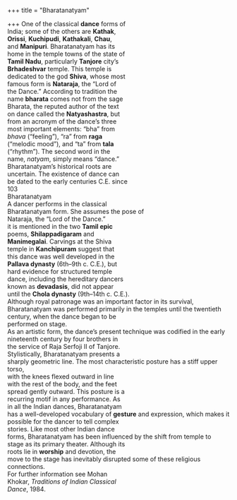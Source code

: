 +++
title = "Bharatanatyam"

+++
One of the classical **dance** forms of  
India; some of the others are **Kathak**,  
**Orissi**, **Kuchipudi**, **Kathakali**, **Chau**,  
and **Manipuri**. Bharatanatyam has its  
home in the temple towns of the state of  
**Tamil Nadu**, particularly **Tanjore** city’s  
**Brhadeshvar** temple. This temple is  
dedicated to the god **Shiva**, whose most  
famous form is **Nataraja**, the “Lord of  
the Dance.” According to tradition the  
name **bharata** comes not from the sage  
Bharata, the reputed author of the text  
on dance called the **Natyashastra**, but  
from an acronym of the dance’s three  
most important elements: “bha” from  
*bhava* (“feeling”), “ra” from **raga**  
(“melodic mood”), and “ta” from **tala**  
(“rhythm”). The second word in the  
name, *natyam*, simply means “dance.”  
Bharatanatyam’s historical roots are  
uncertain. The existence of dance can  
be dated to the early centuries C.E. since  
103  
Bharatanatyam  
A dancer performs in the classical  
Bharatanatyam form. She assumes the pose of  
Nataraja, the “Lord of the Dance.”  
it is mentioned in the two **Tamil epic**  
poems, **Shilappadigaram** and  
**Manimegalai**. Carvings at the Shiva  
temple in **Kanchipuram** suggest that  
this dance was well developed in the  
**Pallava dynasty** (6th–9th c. C.E.), but  
hard evidence for structured temple  
dance, including the hereditary dancers  
known as **devadasis**, did not appear  
until the **Chola dynasty** (9th–14th c. C.E.).  
Although royal patronage was an important factor in its survival,  
Bharatanatyam was performed primarily in the temples until the twentieth century, when the dance began to be  
performed on stage.  
As an artistic form, the dance’s present technique was codified in the early  
nineteenth century by four brothers in  
the service of Raja Serfoji II of Tanjore.  
Stylistically, Bharatanatyam presents a  
sharply geometric line. The most characteristic posture has a stiff upper torso,  
with the knees flexed outward in line  
with the rest of the body, and the feet  
spread gently outward. This posture is a  
recurring motif in any performance. As  
in all the Indian dances, Bharatanatyam  
has a well-developed vocabulary of **gesture** and expression, which makes it  
possible for the dancer to tell complex  
stories. Like most other Indian dance  
forms, Bharatanatyam has been influenced by the shift from temple to  
stage as its primary theater. Although its  
roots lie in **worship** and devotion, the  
move to the stage has inevitably disrupted some of these religious connections.  
For further information see Mohan  
Khokar, *Traditions of Indian Classical*  
*Dance*, 1984.